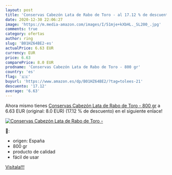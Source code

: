 ```yaml
---
layout: post
title: 'Conservas Cabezón Lata de Rabo de Toro - al 17.12 % de descuento'
date: 2020-12-30 22:06:27
image: 'https://m.media-amazon.com/images/I/51mje+kXbHL._SL200_.jpg'
comments: true
category: ofertas
author: ring
slug: 'B01HZ64BE2-es'
actualPrice: 6.63 EUR
currency: EUR
price: 6.63
comparePrice: 8.0 EUR
prodname: 'Conservas Cabezón Lata de Rabo de Toro - 800 gr'
country: 'es'
flag: '🇪🇸'
buyurl: 'https://www.amazon.es/dp/B01HZ64BE2/?tag=tolees-21'
descuento: '17.12'
average: '6.63'
---
```


Ahora mismo tienes [Conservas Cabezón Lata de Rabo de Toro - 800 gr](https://www.amazon.es/dp/B01HZ64BE2/?tag=tolees-21) a 6.63 EUR (original: 8.0 EUR) (17.12 %  de descuento) en el siguiente enlace!

[![Conservas Cabezón Lata de Rabo de Toro -](https://m.media-amazon.com/images/I/51mje+kXbHL._SL200_.jpg)](https://www.amazon.es/dp/B01HZ64BE2/?tag=tolees-21)

🔎:

- origen: España
- 800 gr
- producto de calidad
- fácil de usar

[Visítala!!!](https://www.amazon.es/dp/B01HZ64BE2/?tag=tolees-21)
